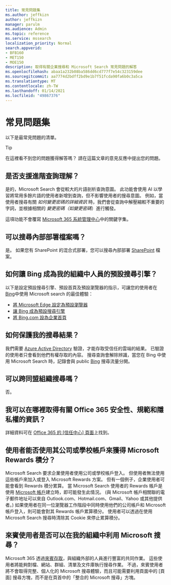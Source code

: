 ```yaml
---
title: 常見問題集
ms.author: jeffkizn
author: jeffkizn
manager: parulm
ms.audience: Admin
ms.topic: reference
ms.service: mssearch
localization_priority: Normal
search.appverid:
- BFB160
- MET150
- MOE150
description: 取得有關企業搜尋和 Microsoft Search 常見問題的解答
ms.openlocfilehash: abaa1a232b08ba586dd6cd777f7e54c323159dee
ms.sourcegitcommit: aa7774d2bdff2bd9e1b7f51fcda90fa6b0c3a5ca
ms.translationtype: MT
ms.contentlocale: zh-TW
ms.lasthandoff: 01/14/2021
ms.locfileid: "49867376"
---
```

<!-- markdownlint-disable no-trailing-punctuation -->
# <a name="frequently-asked-questions"></a>常見問題集

以下是最常見問題的清單。

> [!TIP]
> 在這裡看不到您的問題獲得解答嗎？ 請在這篇文章的意見反應中提出您的問題。

## <a name="is-advanced-query-understanding-supported"></a>是否支援進階查詢理解？

是的，Microsoft Search 會從較大的片語剖析查詢意圖。 此功能會使用 AI 以學習將常用多餘片語的使用者新增到查詢，但不影響使用者的搜尋意圖。 例如，當使用者搜尋有關 *如何變更密碼的詳細資訊* 時，我們會從查詢中解壓縮較不重要的字詞，並根據相關的 *變更密碼（如變更密碼*）進行觸發。
  
這項功能不會覆寫 [Microsoft 365 系統管理中心](https://admin.microsoft.com)中的關鍵字集。
  
## <a name="can-you-search-for-files-on-premises"></a>可以搜尋內部部署檔案嗎？

是。 如果您有 SharePoint 的混合式部署，您可以搜尋內部部署 [SharePoint](http://sharepoint.com/) 檔案。
  
## <a name="how-do-i-make-bing-the-default-search-engine-for-people-in-my-org"></a>如何讓 Bing 成為我的組織中人員的預設搜尋引擎？

以下是設定預設搜尋引擎、預設首頁及預設瀏覽器的指示，可讓您的使用者在 [Bing](https://Bing.com)中使用 Microsoft search 的最佳體驗：

- [將 Microsoft Edge 設定為預設瀏覽器](/deployedge/edge-default-browser)
- [讓 Bing 成為預設搜尋引擎](set-default-search-engine.md)
- [將 Bing.com 設為企業首頁](set-default-homepage.md)

## <a name="how-are-my-search-results-protected"></a>如何保護我的搜尋結果？

我們需要 [Azure Active Directory](https://docs.microsoft.com/azure/active-directory/) 驗證，才能存取受信任的雲端的結果。 已驗證的使用者只會看到他們有權存取的內容。 搜尋查詢會解除辨識，當您在 Bing 中使用 Microsoft Search 時，記錄會與 public [Bing](https://Bing.com) 搜尋流量分開。

## <a name="can-i-search-across-federated-organizations"></a>可以跨同盟組織搜尋嗎？

否。

## <a name="where-can-i-get-info-about-office-365-security-compliance-and-privacy"></a>我可以在哪裡取得有關 Office 365 安全性、規範和隱私權的資訊？

詳細資料可在 [Office 365 的 [信任中心] 頁面](https://www.microsoft.com/TrustCenter/CloudServices/office365/default.aspx)上找到。

## <a name="can-users-earn-microsoft-rewards-points-with-their-work-or-school-account"></a>使用者能否使用其公司或學校帳戶來獲得 Microsoft Rewards 積分？

Microsoft Search 要求企業使用者使用公司或學校帳戶登入。 但使用者無法使用這些帳戶來加入或登入 Microsoft Rewards 方案。 但有一個例子，企業使用者可能會看到 Rewards 積分累算。 當 Microsoft Search 使用者的 Rewards 帳戶是使用 [Microsoft 帳戶](https://www.microsoft.com/welcome?rtc=1)建立時，即可能發生此情況。 (與 Microsoft 帳戶相關聯的電子郵件地址可以來自 Outlook.com、Hotmail.com、Gmail、Yahoo 或其他提供者。) 如果使用者在同一位瀏覽器工作階段中同時使用他們的公司帳戶和 Microsoft 帳戶登入，則可能會對其 Rewards 帳戶累算積分。 使用者可以透過在使用 Microsoft Search 搜尋時清除其 Cookie 來停止累算積分。

## <a name="can-guest-users-leverage-microsoft-search-in-my-organization"></a>來賓使用者是否可以在我的組織中利用 Microsoft 搜尋？

Microsoft 365 透過[來賓存取](https://docs.microsoft.com/microsoft-365/solutions/collaborate-with-people-outside-your-organization)，與組織外部的人員進行豐富的共同作業。 這些使用者將能夠對檔、網站、群組、清單及文件庫執行搜尋作業。 不過，來賓使用者將不會取得完整、個人化的 Microsoft 搜尋體驗，而且可能需要利用頁面中的 [頁面] 搜尋方塊，而不是在頁首中的「整合的 Microsoft 搜尋」方塊。
